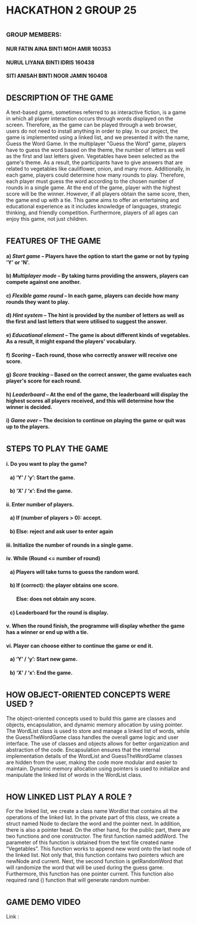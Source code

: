 # **HACKATHON 2   GROUP 25**
#
### GROUP MEMBERS:
#### NUR FATIN AINA BINTI MOH AMIR      160353
#### NURUL LIYANA BINTI IDRIS           160438
#### SITI ANISAH BINTI NOOR JAMIN       160408
#
## DESCRIPTION OF THE GAME
A text-based game, sometimes referred to as interactive fiction, is a game in which all player interaction occurs through words displayed on the screen. Therefore, as the game can be played through a web browser, users do not need to install anything in order to play.
In our project, the game is implemented using a linked list, and we presented it with the name, Guess the Word Game. In the multiplayer "Guess the Word" game, players have to guess the word based on the theme, the number of letters as well as the first and last letters given. Vegetables have been selected as the game's theme. As a result, the participants have to give answers that are related to vegetables like cauliflower, onion, and many more. Additionally, in each game, players could determine how many rounds to play. Therefore, each player must guess the word according to the chosen number of rounds in a single game. At the end of the game, player with the highest score will be the winner. However, if all players obtain the same score, then, the game end up with a tie.
This game aims to offer an entertaining and educational experience as it includes knowledge of languages, strategic thinking, and friendly competition. Furthermore, players of all ages can enjoy this game, not just children.

#
## FEATURES OF THE GAME
#### a)	**_Start game_** – Players have the option to start the game or not by typing 'Y' or 'N'.
#### b)	**_Multiplayer mode_** – By taking turns providing the answers, players can compete against one another. 
#### c)	**_Flexible game round_** – In each game, players can decide how many rounds they want to play. 
#### d)	**_Hint system_** – The hint is provided by the number of letters as well as the first and last letters that were utilised to suggest the answer.
#### e)	**_Educational element_** – The game is about different kinds of vegetables. As a result, it might expand the players' vocabulary.
#### f)	**_Scoring_** – Each round, those who correctly answer will receive one score.
#### g)	**_Score tracking_** – Based on the correct answer, the game evaluates each player's score for each round. 
#### h)	**_Leaderboard_** – At the end of the game, the leaderboard will display the highest scores all players received, and this will determine how the winner is decided.
#### i)	**_Game over_** – The decision to continue on playing the game or quit was up to the players.
#
## STEPS TO PLAY THE GAME 
#### i.	Do you want to play the game?
#### &ensp;    a)	‘Y’ / ‘y’: Start the game.
#### &ensp;    b)	‘X’ / ‘x’: End the game.
#### ii.	Enter number of players.
#### &ensp;    a)	If (number of players > 0): accept.
#### &ensp;    b)	Else: reject and ask user to enter again
#### iii.	Initialize the number of rounds in a single game.
#### iv.	While (Round <= number of round)
#### &ensp;     a)	Players will take turns to guess the random word.
#### &ensp;     b)	If (correct): the player obtains one score.
#### &emsp; &ensp;        Else: does not obtain any score.
#### &ensp;     c)	Leaderboard for the round is display.
#### v.	When the round finish, the programme will display whether the game has a winner or end up with a tie.
#### vi.	Player can choose either to continue the game or end it.
#### &ensp;     a)	‘Y’ / ‘y’: Start new game.
#### &ensp;     b)	‘X’ / ‘x’: End the game.
#
## HOW OBJECT-ORIENTED CONCEPTS WERE USED ?
The object-oriented concepts used to build this game are classes and objects, encapsulation, and dynamic memory allocation by using pointer. The WordList class is used to store and manage a linked list of words, while the GuessTheWordGame class handles the overall game logic and user interface. The use of classes and objects allows for better organization and abstraction of the code. Encapsulation ensures that the internal implementation details of the WordList and GuessTheWordGame classes are hidden from the user, making the code more modular and easier to maintain. Dynamic memory allocation using pointers is used to initialize and manipulate the linked list of words in the WordList class.
#
## HOW LINKED LIST PLAY A ROLE ?
For the linked list, we create a class name Wordlist that contains all the operations of the linked list. In the private part of this class, we create a struct named Node to declare the word and the pointer next. In addition, there is also a pointer head. On the other hand, for the public part, there are two functions and one constructor. The first function named addWord. The parameter of this function is obtained from the text file created name “Vegetables”.  This function works to append new word onto the last node of the linked list. Not only that, this function contains two pointers which are newNode and current. Next, the second function is getRandomWord that will randomize the word that will be used during the guess game. Furthermore, this function has one pointer current. This function also required rand () function that will generate random number.   
# 
## GAME DEMO VIDEO
Link : 
